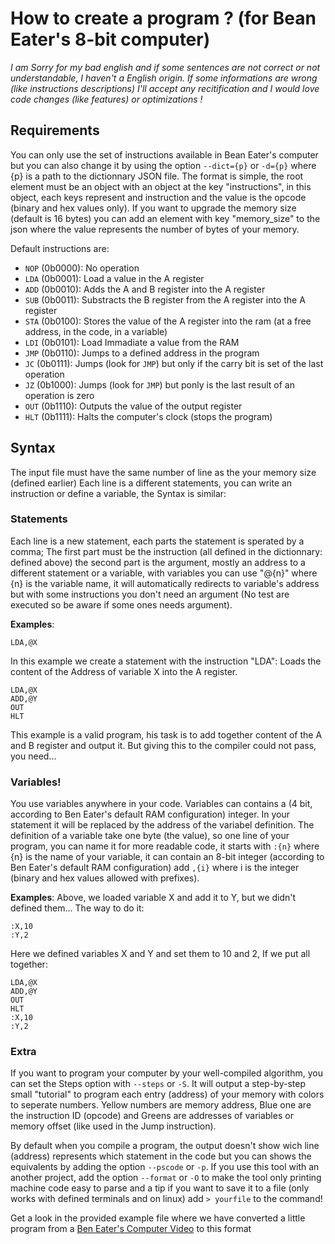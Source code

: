 # How to create a program ? (for Bean Eater's 8-bit computer)
*I am Sorry for my bad english and if some sentences are not correct or not understandable, I haven't a English origin. If some informations are wrong (like instructions descriptions) I'll accept any recitification and I would love code changes (like features) or optimizations !*

## Requirements
You can only use the set of instructions available in Bean Eater's computer but you can also change it by using the option `--dict={p}` or `-d={p}` where {p} is a path to the dictionnary JSON file. The format is simple, the root element must be an object with an object at the key "instructions", in this object, each keys represent and instruction and the value is the opcode (binary and hex values only). If you want to upgrade the memory size (default is 16 bytes) you can add an element with key "memory_size" to the json where the value represents the number of bytes of your memory.

Default instructions are: 
* `NOP` (0b0000): No operation
* `LDA` (0b0001): Load a value in the A register
* `ADD` (0b0010): Adds the A and B register into the A register
* `SUB` (0b0011): Substracts the B register from the A register into the A register
* `STA` (0b0100): Stores the value of the A register into the ram (at a free address, in the code, in a variable)
* `LDI` (0b0101): Load Immadiate a value from the RAM
* `JMP` (0b0110): Jumps to a defined address in the program
* `JC`  (0b0111): Jumps (look for `JMP`) but only if the carry bit is set of the last operation
* `JZ`  (0b1000): Jumps (look for `JMP`) but ponly is the last result of an operation is zero
* `OUT` (0b1110): Outputs the value of the output register
* `HLT` (0b1111): Halts the computer's clock (stops the program)

## Syntax

The input file must have the same number of line as the your memory size (defined earlier)
Each line is a different statements, you can write an instruction or define a variable, the Syntax is similar:

### Statements
Each line is a new statement, each parts the statement is sperated by a comma; The first part must be the instruction (all defined in the dictionnary: defined above) the second part is the argument, mostly an address to a different statement or a variable, with variables you can use "@{n}" where {n} is the variable name, it will automatically redirects to variable's address but with some instructions you don't need an argument (No test are executed so be aware if some ones needs argument).

__Examples__:
```
LDA,@X
```
In this example we create a statement with the instruction "LDA": Loads the content of the Address of variable X into the A register.

```
LDA,@X
ADD,@Y
OUT
HLT
```
This example is a valid program, his task is to add together content of the A and B register and output it. But giving this to the compiler could not pass, you need...

### Variables!
You use variables anywhere in your code. Variables can contains a (4 bit, according to Ben Eater's default RAM configuration) integer. In your statement it will be replaced by the address of the variabel definition.
The definition of a variable take one byte (the value), so one line of your program, you can name it for more readable code, it starts with `:{n}` where {n} is the name of your variable, it can contain an 8-bit integer (according to Ben Eater's default RAM configuration) add `,{i}` where i is the integer (binary and hex values allowed with prefixes).

__Examples__:
Above, we loaded variable X and add it to Y, but we didn't defined them... The way to do it:
```
:X,10
:Y,2
```
Here we defined variables X and Y and set them to 10 and 2, If we put all together:
```
LDA,@X
ADD,@Y
OUT
HLT
:X,10
:Y,2
```

### Extra
If you want to program your computer by your well-compiled algorithm, you can set the Steps option with `--steps` or `-S`. It will output a step-by-step small "tutorial" to program each entry (address) of your memory with colors to seperate numbers. Yellow numbers are memory address, Blue one are the instruction ID (opcode) and Greens are addresses of variables or memory offset (like used in the Jump instruction).

By default when you compile a program, the output doesn't show wich line (address) represents which statement in the code but you can shows the equivalents by adding the option `--pscode` or `-p`. If you use this tool with an another project, add the option `--format` or `-O` to make the tool only printing machine code easy to parse and a tip if you want to save it to a file (only works with defined terminals and on linux) add `> yourfile` to the command!

Get a look in the provided example file where we have converted a little program from a [Ben Eater's Computer Video](https://www.youtube.com/watch?v=Zg1NdPKoosU) to this format
